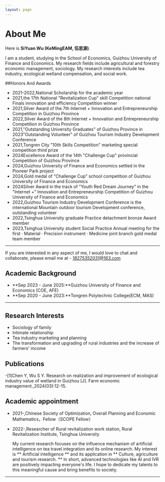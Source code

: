 ```yaml
---
layout: page
---
```


# About Me



Here is **SiYuan Wu (KeMingEAM, 伍思源)**.

  I am a student, studying in the School of Economics, Guizhou University of Finance and Economics. My research fields include agricultural and forestry economic management, sociology. My research interests include tea industry, ecological wetland compensation, and social work.

##Honors And Awards
- 2021-2022,National Scholarship for the academic year 
- 2021,the 17th National "Revitalization Cup" skill Competition national Finals innovation and efficiency Competition winner
- 2021,Silver Award of the 7th Internet + Innovation and Entrepreneurship Competition in Guizhou Province 
- 2022,Silver Award of the 8th Internet + Innovation and Entrepreneurship Competition in Guizhou Province 
- 2021,"Outstanding University Graduates" of Guizhou Province in 2023"Outstanding Volunteer" of Guizhou Tourism Industry Development Conference
- 2021,Tongren City "10th Skills Competition" marketing special competition third prize
- 2024Excellence Award of the 14th "Challenge Cup" provincial Competition of Guizhou Province
- 2024,Guizhou University of Finance and Economics settled in the Pioneer Park project
- 2024,Gold medal of "Challenge Cup" school competition of Guizhou University of Finance and Economics
- 2024Silver Award in the track of "Youth Red Dream Journey" in the "Internet +" Innovation and Entrepreneurship Competition of Guizhou University of Finance 
 and Economics
- 2022,Guizhou Tourism Industry Development Conference is the international Mountain outdoor tourism Development conference, outstanding volunteer
- 2022,Tsinghua University graduate Practice detachment bronze Award member
- 2023,Tsinghua University student Social Practice Annual meeting for the first · Material · Precision instrument · Medicine joint branch gold medal team member

---

If you are interested in any aspect of me, I would love to chat and collaborate, please email me at - *18275352031@163.com*

## Academic Background

- **Sep 2023 - June 2025:**Guizhou University of Finance and Economics (COE, AFE)
- **Sep 2020 - June 2023:**Tongren Polytechnic College(ECM, MAS)


---

## Research Interests
- Sociology of family
- Intimate relationship
- Tea industry marketing and planning
- The transformation and upgrading of rural industries and the increase of farmers' income

## Publications 
-[1]Chen Y, Wu S Y. Research on realization and improvement of ecological industry value of wetland in Guizhou [J]. Farm economic management.,2024(03):12-15.

## Academic appointment
- 2021-,Chinese Society of Optimization, Overall Planning and Economic Mathematics，Fellow（SCOPE Fellow）
- 2022-,Researcher of Rural revitalization work station, Rural Revitalization Institute, Tsinghua University

  My current research focuses on the influence mechanism of artificial intelligence on tea travel integration and its online research. My interest is ** Artificial intelligence ** and its application in ** Culture, agriculture and tourism research. ** In short, advanced technologies like AI and IVR are positively impacting everyone's life. I hope to dedicate my talents to this meaningful cause and bring benefits to society.
---

